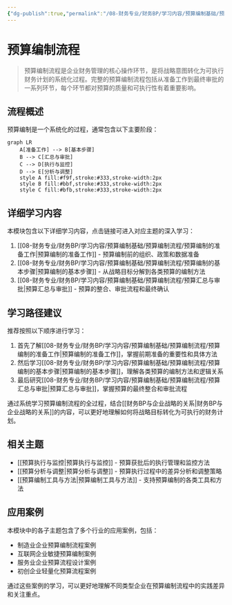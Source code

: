 ```yaml
---
{"dg-publish":true,"permalink":"/08-财务专业/财务BP/学习内容/预算编制基础/预算编制流程/预算编制流程/","tags":["财务BP","预算编制","流程管理","索引"]}
---
```



# 预算编制流程

> 预算编制流程是企业财务管理的核心操作环节，是将战略意图转化为可执行财务计划的系统化过程。完整的预算编制流程包括从准备工作到最终审批的一系列环节，每个环节都对预算的质量和可执行性有着重要影响。

## 流程概述

预算编制是一个系统化的过程，通常包含以下主要阶段：

```mermaid
graph LR
    A[准备工作] --> B[基本步骤]
    B --> C[汇总与审批]
    C --> D[执行与监控]
    D --> E[分析与调整]
    style A fill:#f9f,stroke:#333,stroke-width:2px
    style B fill:#bbf,stroke:#333,stroke-width:2px
    style C fill:#bfb,stroke:#333,stroke-width:2px
```

## 详细学习内容

本模块包含以下详细学习内容，点击链接可进入对应主题的深入学习：

1. [[08-财务专业/财务BP/学习内容/预算编制基础/预算编制流程/预算编制的准备工作\|预算编制的准备工作]] - 预算编制前的组织、政策和数据准备
2. [[08-财务专业/财务BP/学习内容/预算编制基础/预算编制流程/预算编制的基本步骤\|预算编制的基本步骤]] - 从战略目标分解到各类预算的编制方法
3. [[08-财务专业/财务BP/学习内容/预算编制基础/预算编制流程/预算汇总与审批\|预算汇总与审批]] - 预算的整合、审批流程和最终确认

## 学习路径建议

推荐按照以下顺序进行学习：

1. 首先了解[[08-财务专业/财务BP/学习内容/预算编制基础/预算编制流程/预算编制的准备工作\|预算编制的准备工作]]，掌握前期准备的重要性和具体方法
2. 然后学习[[08-财务专业/财务BP/学习内容/预算编制基础/预算编制流程/预算编制的基本步骤\|预算编制的基本步骤]]，理解各类预算的编制方法和逻辑关系
3. 最后研究[[08-财务专业/财务BP/学习内容/预算编制基础/预算编制流程/预算汇总与审批\|预算汇总与审批]]，掌握预算的最终整合和审批流程

通过系统学习预算编制流程的全过程，结合[[财务BP与企业战略的关系\|财务BP与企业战略的关系]]的内容，可以更好地理解如何将战略目标转化为可执行的财务计划。

## 相关主题

- [[预算执行与监控\|预算执行与监控]] - 预算获批后的执行管理和监控方法
- [[预算分析与调整\|预算分析与调整]] - 预算执行过程中的差异分析和调整策略
- [[预算编制工具与方法\|预算编制工具与方法]] - 支持预算编制的各类工具和方法

## 应用案例

本模块中的各子主题包含了多个行业的应用案例，包括：
- 制造业企业预算编制流程案例
- 互联网企业敏捷预算编制案例
- 服务业企业预算流程设计案例
- 初创企业轻量化预算流程案例

通过这些案例的学习，可以更好地理解不同类型企业在预算编制流程中的实践差异和关注重点。 